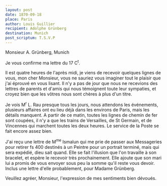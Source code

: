 ```yaml
---
layout: post
date: 1870-09-18
place: Paris
author: Louis Guillier
recipient: Adolphe Grünberg
destination: Munich
post_scriptum: T.S.V.P
---
```


Monsieur A. Grünberg, Munich


Je vous confirme ma lettre du 17 C<sup>t</sup>.

Il est quatre heures de l'après midi, je viens de recevoir quelques lignes
de vous, mon cher Monsieur, vous ne sauriez vous imaginer tout le plaisir que
j'ai éprouvé en vous lisant. Il n'y a pas de jour que nous ne recevions des
lettres de parents et d'amis qui nous témoignent toute leur sympaties, et
croyez bien que les vôtres nous sont chères à plus d'un titre.

Je vois M<sup>r</sup> L. Rau presque tous les jours, nous attendons les événements,
plusieurs affaires ont eu lieu déjà dans les environs de Paris, mais les
détails manquent. A partir de ce matin, toutes les lignes de chemin de fer sont
coupées, il n'y a que les trains de Versailles, de St Germain, et de Vincennes
qui marchent toutes les deux heures. Le service de la Poste se fait encore
assez bien.

J'ai reçu une lettre de M<sup>me</sup>  Ismalun qui me prie de passer aux Messageries pour
retirer fs 400 destinés à un Peintre pour un portrait terminé, mais qui sera
expédié, dieu sait quand. Elle se fait l'illusion que l'on travaille à son
bracelet, et espère le recevoir très prochainement. Elle ajoute que son mari
lui a promis de vous envoyer sous peu la somme qu'il reste vous devoir. Inclus
une lettre d'elle probablement, pour Madame Grünberg.


Veuillez agréer, Monsieur, l'expression de mes sentiments bien dévoués.
